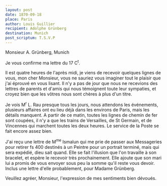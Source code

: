 ```yaml
---
layout: post
date: 1870-09-18
place: Paris
author: Louis Guillier
recipient: Adolphe Grünberg
destination: Munich
post_scriptum: T.S.V.P
---
```


Monsieur A. Grünberg, Munich


Je vous confirme ma lettre du 17 C<sup>t</sup>.

Il est quatre heures de l'après midi, je viens de recevoir quelques lignes
de vous, mon cher Monsieur, vous ne sauriez vous imaginer tout le plaisir que
j'ai éprouvé en vous lisant. Il n'y a pas de jour que nous ne recevions des
lettres de parents et d'amis qui nous témoignent toute leur sympaties, et
croyez bien que les vôtres nous sont chères à plus d'un titre.

Je vois M<sup>r</sup> L. Rau presque tous les jours, nous attendons les événements,
plusieurs affaires ont eu lieu déjà dans les environs de Paris, mais les
détails manquent. A partir de ce matin, toutes les lignes de chemin de fer sont
coupées, il n'y a que les trains de Versailles, de St Germain, et de Vincennes
qui marchent toutes les deux heures. Le service de la Poste se fait encore
assez bien.

J'ai reçu une lettre de M<sup>me</sup>  Ismalun qui me prie de passer aux Messageries pour
retirer fs 400 destinés à un Peintre pour un portrait terminé, mais qui sera
expédié, dieu sait quand. Elle se fait l'illusion que l'on travaille à son
bracelet, et espère le recevoir très prochainement. Elle ajoute que son mari
lui a promis de vous envoyer sous peu la somme qu'il reste vous devoir. Inclus
une lettre d'elle probablement, pour Madame Grünberg.


Veuillez agréer, Monsieur, l'expression de mes sentiments bien dévoués.
